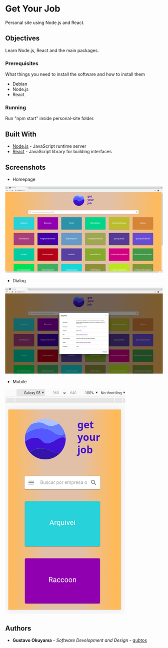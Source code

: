 # Get Your Job
Personal site using Node.js and React.

## Objectives
Learn Node.js, React and the main packages.

### Prerequisites

What things you need to install the software and how to install them

* Debian
* Node.js
* React

### Running

Run "npm start" inside personal-site folder.

## Built With
* [Node.js](https://nodejs.org/) - JavaScript runtime server
* [React](https://reactjs.org/) - JavaScript library for building interfaces

## Screenshots

* Homepage

![Homepage](https://raw.githubusercontent.com/gubtos/personal-site/master/screenshots/getYourJobWeb.png)

* Dialog

![Dialog](https://raw.githubusercontent.com/gubtos/personal-site/master/screenshots/getYourJobDialog.png)

* Mobile

![Mobile](https://raw.githubusercontent.com/gubtos/personal-site/master/screenshots/getYourJobMobile.png)

## Authors

* **Gustavo Okuyama** - *Software Development and Design* - [gubtos](https://github.com/gubtos)